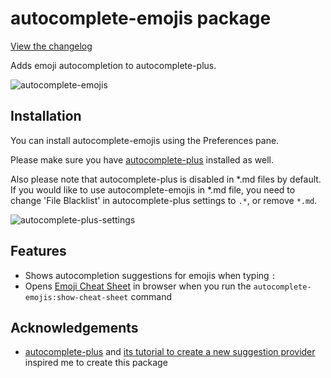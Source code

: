 # autocomplete-emojis package

[View the changelog](https://github.com/eqot/autocomplete-emojis/blob/master/CHANGELOG.md)

Adds emoji autocompletion to autocomplete-plus.

![autocomplete-emojis](https://dl.dropboxusercontent.com/u/972960/Documents/atom/atom-autocomplete-emojis/atom-autocomplete-emojis.gif)


## Installation

You can install autocomplete-emojis using the Preferences pane.

Please make sure you have [autocomplete-plus](https://atom.io/packages/autocomplete-plus) installed as well.

Also please note that autocomplete-plus is disabled in \*.md files by default.
If you would like to use autocomplete-emojis in \*.md file,
you need to change 'File Blacklist' in autocomplete-plus settings to ```.*```, or remove ```*.md```.

![autocomplete-plus-settings](https://dl.dropboxusercontent.com/u/972960/Documents/atom/atom-autocomplete-emojis/autocomplete-plus-settins.png)


## Features

* Shows autocompletion suggestions for emojis when typing ```:```
* Opens [Emoji Cheat Sheet](http://www.emoji-cheat-sheet.com/) in browser
  when you run the ```autocomplete-emojis:show-cheat-sheet``` command


## Acknowledgements

* [autocomplete-plus](https://atom.io/packages/autocomplete-plus) and
  [its tutorial to create a new suggestion provider](https://github.com/saschagehlich/autocomplete-plus/wiki/Tutorial:-Registering-and-creating-a-suggestion-provider)
  inspired me to create this package
